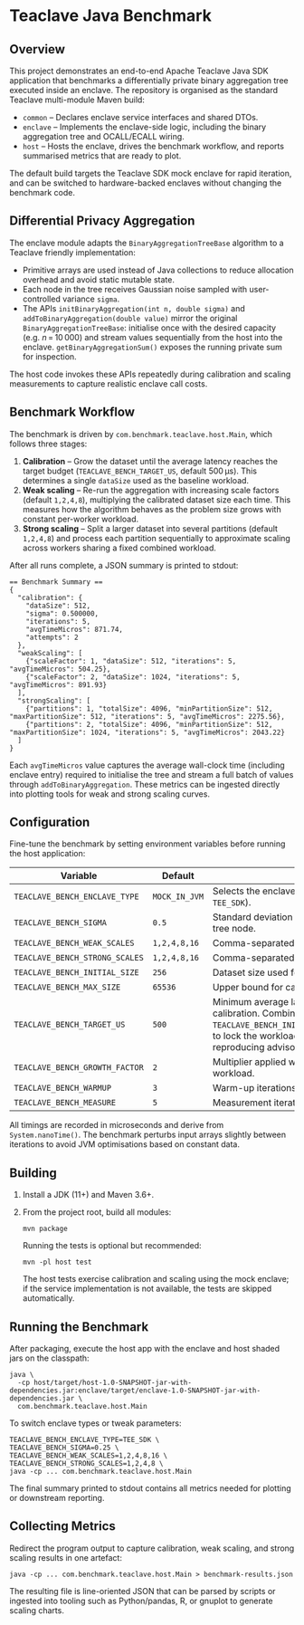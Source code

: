 # Teaclave Java Benchmark

## Overview

This project demonstrates an end-to-end Apache Teaclave Java SDK application that benchmarks a differentially private binary aggregation tree executed inside an enclave. The repository is organised as the standard Teaclave multi-module Maven build:

- `common` – Declares enclave service interfaces and shared DTOs.
- `enclave` – Implements the enclave-side logic, including the binary aggregation tree and OCALL/ECALL wiring.
- `host` – Hosts the enclave, drives the benchmark workflow, and reports summarised metrics that are ready to plot.

The default build targets the Teaclave SDK mock enclave for rapid iteration, and can be switched to hardware-backed enclaves without changing the benchmark code.

## Differential Privacy Aggregation

The enclave module adapts the `BinaryAggregationTreeBase` algorithm to a Teaclave friendly implementation:

- Primitive arrays are used instead of Java collections to reduce allocation overhead and avoid static mutable state.
- Each node in the tree receives Gaussian noise sampled with user-controlled variance `sigma`.
- The APIs `initBinaryAggregation(int n, double sigma)` and `addToBinaryAggregation(double value)` mirror the original `BinaryAggregationTreeBase`: initialise once with the desired capacity (e.g. *n* = 10 000) and stream values sequentially from the host into the enclave. `getBinaryAggregationSum()` exposes the running private sum for inspection.

The host code invokes these APIs repeatedly during calibration and scaling measurements to capture realistic enclave call costs.

## Benchmark Workflow

The benchmark is driven by `com.benchmark.teaclave.host.Main`, which follows three stages:

1. **Calibration** – Grow the dataset until the average latency reaches the target budget (`TEACLAVE_BENCH_TARGET_US`, default 500 µs). This determines a single `dataSize` used as the baseline workload.
2. **Weak scaling** – Re-run the aggregation with increasing scale factors (default `1,2,4,8`), multiplying the calibrated dataset size each time. This measures how the algorithm behaves as the problem size grows with constant per-worker workload.
3. **Strong scaling** – Split a larger dataset into several partitions (default `1,2,4,8`) and process each partition sequentially to approximate scaling across workers sharing a fixed combined workload.

After all runs complete, a JSON summary is printed to stdout:

```
== Benchmark Summary ==
{
  "calibration": {
    "dataSize": 512,
    "sigma": 0.500000,
    "iterations": 5,
    "avgTimeMicros": 871.74,
    "attempts": 2
  },
  "weakScaling": [
    {"scaleFactor": 1, "dataSize": 512, "iterations": 5, "avgTimeMicros": 504.25},
    {"scaleFactor": 2, "dataSize": 1024, "iterations": 5, "avgTimeMicros": 891.93}
  ],
  "strongScaling": [
    {"partitions": 1, "totalSize": 4096, "minPartitionSize": 512, "maxPartitionSize": 512, "iterations": 5, "avgTimeMicros": 2275.56},
    {"partitions": 2, "totalSize": 4096, "minPartitionSize": 512, "maxPartitionSize": 1024, "iterations": 5, "avgTimeMicros": 2043.22}
  ]
}
```

Each `avgTimeMicros` value captures the average wall-clock time (including enclave entry) required to initialise the tree and stream a full batch of values through `addToBinaryAggregation`. These metrics can be ingested directly into plotting tools for weak and strong scaling curves.

## Configuration

Fine-tune the benchmark by setting environment variables before running the host application:

| Variable | Default | Purpose |
|----------|---------|---------|
| `TEACLAVE_BENCH_ENCLAVE_TYPE` | `MOCK_IN_JVM` | Selects the enclave flavour (`MOCK_IN_JVM`, `MOCK_IN_SVM`, `TEE_SDK`). |
| `TEACLAVE_BENCH_SIGMA` | `0.5` | Standard deviation of the Gaussian noise injected per tree node. |
| `TEACLAVE_BENCH_WEAK_SCALES` | `1,2,4,8,16` | Comma-separated scale factors for weak scaling. |
| `TEACLAVE_BENCH_STRONG_SCALES` | `1,2,4,8,16` | Comma-separated partition counts for strong scaling. |
| `TEACLAVE_BENCH_INITIAL_SIZE` | `256` | Dataset size used for the first calibration attempt. |
| `TEACLAVE_BENCH_MAX_SIZE` | `65536` | Upper bound for calibration growth. |
| `TEACLAVE_BENCH_TARGET_US` | `500` | Minimum average latency (µs) targeted during calibration. Combine with `TEACLAVE_BENCH_INITIAL_SIZE`/`TEACLAVE_BENCH_MAX_SIZE` to lock the workload to a fixed *n* (e.g. 10 000) when reproducing advisor-suggested measurements. |
| `TEACLAVE_BENCH_GROWTH_FACTOR` | `2` | Multiplier applied when calibration needs a larger workload. |
| `TEACLAVE_BENCH_WARMUP` | `3` | Warm-up iterations per measurement pass. |
| `TEACLAVE_BENCH_MEASURE` | `5` | Measurement iterations per pass. |

All timings are recorded in microseconds and derive from `System.nanoTime()`. The benchmark perturbs input arrays slightly between iterations to avoid JVM optimisations based on constant data.

## Building

1. Install a JDK (11+) and Maven 3.6+.
2. From the project root, build all modules:

   ```
   mvn package
   ```

   Running the tests is optional but recommended:

   ```
   mvn -pl host test
   ```

   The host tests exercise calibration and scaling using the mock enclave; if the service implementation is not available, the tests are skipped automatically.

## Running the Benchmark

After packaging, execute the host app with the enclave and host shaded jars on the classpath:

```
java \
  -cp host/target/host-1.0-SNAPSHOT-jar-with-dependencies.jar:enclave/target/enclave-1.0-SNAPSHOT-jar-with-dependencies.jar \
  com.benchmark.teaclave.host.Main
```

To switch enclave types or tweak parameters:

```
TEACLAVE_BENCH_ENCLAVE_TYPE=TEE_SDK \
TEACLAVE_BENCH_SIGMA=0.25 \
TEACLAVE_BENCH_WEAK_SCALES=1,2,4,8,16 \
TEACLAVE_BENCH_STRONG_SCALES=1,2,4,8 \
java -cp ... com.benchmark.teaclave.host.Main
```

The final summary printed to stdout contains all metrics needed for plotting or downstream reporting.

## Collecting Metrics

Redirect the program output to capture calibration, weak scaling, and strong scaling results in one artefact:

```
java -cp ... com.benchmark.teaclave.host.Main > benchmark-results.json
```

The resulting file is line-oriented JSON that can be parsed by scripts or ingested into tooling such as Python/pandas, R, or gnuplot to generate scaling charts.
